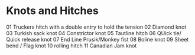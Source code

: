 # Knots and Hitches
01 Truckers hitch with a double entry to hold the tension
02 Diamond knot
03 Turkish sack knot
04 Constrictor knot
05 Tautline hitch
06 QUick tie/ Quick release knot
07 End Line Prusik/Monkey fist
08 Boline knot
09 Sheet bend / Flag knot
10 rolling hitch
11 Canadian Jam knot


